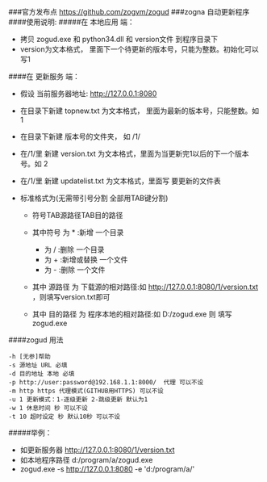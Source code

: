 ###官方发布点   https://github.com/zogvm/zogud
###zogna 自动更新程序 
####使用说明:
#####在 本地应用 端：

* 拷贝 zogud.exe 和 python34.dll 和 version文件 到程序目录下
* version为文本格式， 里面下一个待更新的版本号，只能为整数。初始化可以写1

####在 更新服务 端：

* 假设 当前服务器地址:  http://127.0.0.1:8080
* 在目录下新建 topnew.txt 为文本格式， 里面为最新的版本号，只能整数。如 1
* 在目录下新建 版本号的文件夹， 如 /1/
* 在/1/里 新建 version.txt 为文本格式，里面为当更新完1以后的下一个版本号。如 2
* 在/1/里 新建 updatelist.txt 为文本格式，里面写 要更新的文件表

* 标准格式为(无需带引号分割 全部用TAB键分割)

	* 符号TAB源路径TAB目的路径

	* 其中符号 为 * :新增 一个目录
		* 为 / :删除 一个目录
		* 为 + :新增或替换 一个文件
		* 为 - :删除 一个文件
	* 其中 源路径 为 下载源的相对路径:如 http://127.0.0.1:8080/1/version.txt ，则填写version.txt即可
	* 其中 目的路径 为 程序本地的相对路径:如 D:/zogud.exe 则 填写zogud.exe


####zogud 用法

	-h [无参]帮助
	-s 源地址 URL 必填
	-d 目的地址 本地 必填
	-p http://user:password@192.168.1.1:8000/  代理 可以不设
	-m http https 代理模式(GITHUB用HTTPS) 可以不设
	-u 1 更新模式：1-逐级更新 2-跳级更新 默认为1
	-w 1 休息时间 秒 可以不设
	-t 10 超时设定 秒 默认10秒 可以不设

#####举例：
* 如更新服务器 http://127.0.0.1:8080/1/version.txt
* 如本地程序路径 d:/program/a/zogud.exe
* zogud.exe -s http://127.0.0.1:8080 -e 'd:/program/a/'




